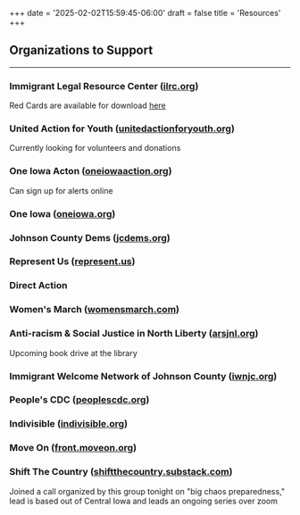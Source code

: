 +++
date = '2025-02-02T15:59:45-06:00'
draft = false
title = 'Resources'
+++

## Organizations to Support
---
### Immigrant Legal Resource Center ([ilrc.org](https://www.ilrc.org))
Red Cards are available for download [here](https://www.ilrc.org/red-cards-tarjetas-rojas)

### United Action for Youth ([unitedactionforyouth.org](https://unitedactionforyouth.org))
Currently looking for volunteers and donations

### One Iowa Acton ([oneiowaaction.org](https://oneiowaaction.org))
Can sign up for alerts online

### One Iowa ([oneiowa.org](https://oneiowa.org))

### Johnson County Dems ([jcdems.org](https://jcdems.org))

### Represent Us ([represent.us](https://represent.us))

### Direct Action 

### Women's March ([womensmarch.com](https://womensmarch.com))

### Anti-racism & Social Justice in North Liberty ([arsjnl.org](https://arsjnl.org)) 
Upcoming book drive at the library

### Immigrant Welcome Network of Johnson County ([iwnjc.org](https://iwnjc.org))

### People's CDC ([peoplescdc.org](https://peoplescdc.org))

### Indivisible ([indivisible.org](https://indivisible.org))

### Move On ([front.moveon.org](https://front.moveon.org))

### Shift The Country ([shiftthecountry.substack.com](https://shiftthecountry.substack.com))
Joined a call organized by this group tonight on "big chaos preparedness," lead is based out of Central Iowa and leads an ongoing series over zoom
